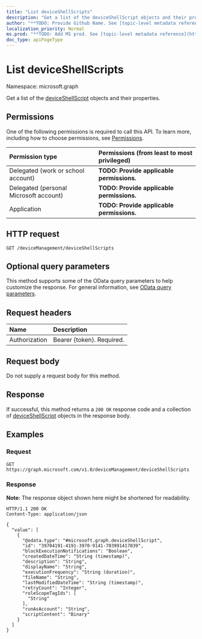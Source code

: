 ```yaml
---
title: "List deviceShellScripts"
description: "Get a list of the deviceShellScript objects and their properties."
author: "**TODO: Provide Github Name. See [topic-level metadata reference](https://msgo.azurewebsites.net/add/document/guidelines/metadata.html#topic-level-metadata)**"
localization_priority: Normal
ms.prod: "**TODO: Add MS prod. See [topic-level metadata reference](https://msgo.azurewebsites.net/add/document/guidelines/metadata.html#topic-level-metadata)**"
doc_type: apiPageType
---
```


# List deviceShellScripts
Namespace: microsoft.graph



Get a list of the [deviceShellScript](../resources/deviceshellscript.md) objects and their properties.

## Permissions
One of the following permissions is required to call this API. To learn more, including how to choose permissions, see [Permissions](/graph/permissions-reference).

|Permission type|Permissions (from least to most privileged)|
|:---|:---|
|Delegated (work or school account)|**TODO: Provide applicable permissions.**|
|Delegated (personal Microsoft account)|**TODO: Provide applicable permissions.**|
|Application|**TODO: Provide applicable permissions.**|

## HTTP request

<!-- {
  "blockType": "ignored"
}
-->
``` http
GET /deviceManagement/deviceShellScripts
```

## Optional query parameters
This method supports some of the OData query parameters to help customize the response. For general information, see [OData query parameters](/graph/query-parameters).

## Request headers
|Name|Description|
|:---|:---|
|Authorization|Bearer {token}. Required.|

## Request body
Do not supply a request body for this method.

## Response

If successful, this method returns a `200 OK` response code and a collection of [deviceShellScript](../resources/deviceshellscript.md) objects in the response body.

## Examples

### Request
<!-- {
  "blockType": "request",
  "name": "list_deviceshellscript"
}
-->
``` http
GET https://graph.microsoft.com/v1.0/deviceManagement/deviceShellScripts
```


### Response
**Note:** The response object shown here might be shortened for readability.
<!-- {
  "blockType": "response",
  "truncated": true,
  "@odata.type": "Collection(microsoft.graph.deviceShellScript)"
}
-->
``` http
HTTP/1.1 200 OK
Content-Type: application/json

{
  "value": [
    {
      "@odata.type": "#microsoft.graph.deviceShellScript",
      "id": "39704191-4191-3970-9141-703991417039",
      "blockExecutionNotifications": "Boolean",
      "createdDateTime": "String (timestamp)",
      "description": "String",
      "displayName": "String",
      "executionFrequency": "String (duration)",
      "fileName": "String",
      "lastModifiedDateTime": "String (timestamp)",
      "retryCount": "Integer",
      "roleScopeTagIds": [
        "String"
      ],
      "runAsAccount": "String",
      "scriptContent": "Binary"
    }
  ]
}
```

